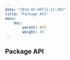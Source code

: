 ```yaml
---
date: "2014-02-08T11:17:38Z"
title: "Package API"
menu:
    doc:
        parent: API
        weight: 45
---
```


Package API
-----------

